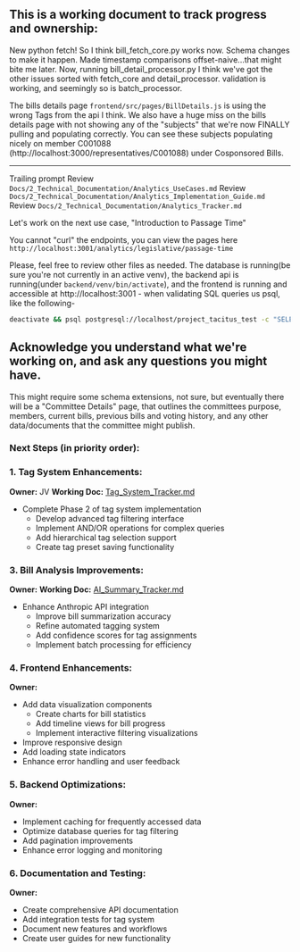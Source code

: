 ## This is a working document to track progress and ownership:

New python fetch! So I think bill_fetch_core.py works now. Schema changes to make it happen. Made timestamp comparisons offset-naive...that might bite me later. Now, running bill_detail_processor.py I think we've got the other issues sorted with fetch_core and detail_processor. validation is working, and seemingly so is batch_processor.

The bills details page `frontend/src/pages/BillDetails.js` is using the wrong Tags from the api I think. We also have a huge miss on the bills details page with not showing any of the "subjects" that we're now FINALLY pulling and populating correctly. You can see these subjects populating nicely on member C001088 (http://localhost:3000/representatives/C001088) under Cosponsored Bills.


----
Trailing prompt
Review `Docs/2_Technical_Documentation/Analytics_UseCases.md`
Review `Docs/2_Technical_Documentation/Analytics_Implementation_Guide.md`
Review `Docs/2_Technical_Documentation/Analytics_Tracker.md`

Let's work on the next use case, "Introduction to Passage Time"

You cannot "curl" the endpoints, you can view the pages here `http://localhost:3001/analytics/legislative/passage-time`

Please, feel free to review other files as needed. The database is running(be sure you're not currently in an active venv), the backend api is running(under `backend/venv/bin/activate`), and the frontend is running and accessible at http://localhost:3001 - when validating SQL queries us psql, like the following-

```bash
deactivate && psql postgresql://localhost/project_tacitus_test -c "SELECT COUNT(*) FROM bills;"
```

Acknowledge you understand what we're working on, and ask any questions you might have.
----

This might require some schema extensions, not sure, but eventually there will be a "Committee Details" page, that outlines the committees purpose, members, current bills, previous bills and voting history, and any other data/documents that the committee might publish. 

### Next Steps (in priority order):

### 1. Tag System Enhancements:

**Owner:** JV
**Working Doc:** [Tag_System_Tracker.md](2_Technical_Documentation/Tag_System_Tracker.md)

- Complete Phase 2 of tag system implementation
    - Develop advanced tag filtering interface
    - Implement AND/OR operations for complex queries
    - Add hierarchical tag selection support
    - Create tag preset saving functionality

### 3. Bill Analysis Improvements:

**Owner:**
**Working Doc:** [AI_Summary_Tracker.md](2_Technical_Documentation/AI_Summary_Tracker.md)

- Enhance Anthropic API integration
    - Improve bill summarization accuracy
    - Refine automated tagging system
    - Add confidence scores for tag assignments
    - Implement batch processing for efficiency

### 4. Frontend Enhancements:

**Owner:**

- Add data visualization components
    - Create charts for bill statistics
    - Add timeline views for bill progress
    - Implement interactive filtering visualizations
- Improve responsive design
- Add loading state indicators
- Enhance error handling and user feedback

### 5. Backend Optimizations:

**Owner:**

- Implement caching for frequently accessed data
- Optimize database queries for tag filtering
- Add pagination improvements
- Enhance error logging and monitoring

### 6. Documentation and Testing:

**Owner:**

- Create comprehensive API documentation
- Add integration tests for tag system
- Document new features and workflows
- Create user guides for new functionality

